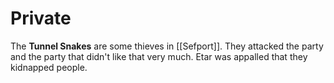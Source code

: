 # Private
The **Tunnel Snakes** are some thieves in [[Sefport]]. They attacked the party and the party that didn't like that very much. Etar was appalled that they kidnapped people.